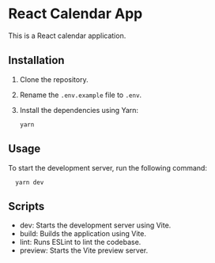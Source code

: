 # React Calendar App

This is a React calendar application.

## Installation

1. Clone the repository.
2. Rename the `.env.example` file to `.env`.
3. Install the dependencies using Yarn:

   ```shell
   yarn
   ```

## Usage

To start the development server, run the following command:

```shell
  yarn dev
```

## Scripts

- dev: Starts the development server using Vite.
- build: Builds the application using Vite.
- lint: Runs ESLint to lint the codebase.
- preview: Starts the Vite preview server.

